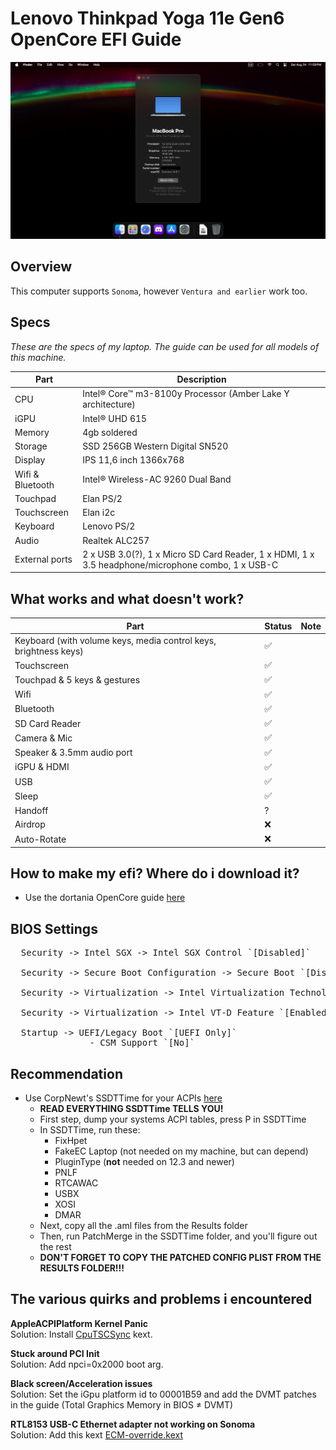 # Lenovo Thinkpad Yoga 11e Gen6 OpenCore EFI Guide

<p align="center">
  <img src="./screenshot/AboutMac.png" style="margin: auto;"/>
</p>

## Overview

This computer supports `Sonoma`, however `Ventura and earlier` work too.      

## Specs

<p><i>These are the specs of my laptop. The guide can be used for all models of this machine.</i></p>

| Part             | Description                                                                                                    |
| ---------------- | -------------------------------------------------------------------------------------------------------------- |
| CPU              | Intel® Core™ m3-8100y Processor (Amber Lake Y architecture)                                                                              |
| iGPU             | Intel® UHD 615                                                                                                  |
| Memory           | 4gb soldered                                                                                |
| Storage          | SSD 256GB Western Digital SN520                                                                                |
| Display          | IPS 11,6 inch 1366x768                                                                                        |
| Wifi & Bluetooth | Intel® Wireless-AC 9260 Dual Band                                                                              |
| Touchpad         | Elan PS/2                                                                                                        |
| Touchscreen         | Elan i2c                                                                                                        |
| Keyboard         | Lenovo PS/2                                                                                                        |
| Audio            | Realtek ALC257                                                                                                 |
| External ports   | 2 x USB 3.0(?), 1 x Micro SD Card Reader, 1 x HDMI, 1 x 3.5 headphone/microphone combo, 1 x USB-C |

<h2>What works and what doesn't work?</h2>

| Part                                              | Status | Note                                                                               |
| ------------------------------------------------- | ------ | ---------------------------------------------------------------------------------- |
| Keyboard (with volume keys, media control keys, brightness keys) | ✅     |                                              |
| Touchscreen                                        | ✅     |                                                                                    |
| Touchpad & 5 keys & gestures                      | ✅     |  |
| Wifi                                              | ✅     |                                                                                    |
| Bluetooth                                         | ✅     |                                                                                    |
| SD Card Reader                                    | ✅     |                                                                                    |
| Camera & Mic                                      | ✅     |                                                                                   |
| Speaker & 3.5mm audio port                        | ✅     |                                                                                    |
| iGPU & HDMI                                 | ✅     |                                                                                    |
| USB                                               | ✅     |                                                                                    |
| Sleep                                             | ✅     |                                                                                    |
| Handoff                                           | ?     |                                                                                    |
| Airdrop                                           | ❌     |                                                                                    |
| Auto-Rotate                                           | ❌     |                                                                                    |

## How to make my efi? Where do i download it?
  - Use the dortania OpenCore guide [here](https://dortania.github.io/OpenCore-Install-Guide/)

## BIOS Settings
<pre>
  Security -> Intel SGX -> Intel SGX Control `[Disabled]`
  
  Security -> Secure Boot Configuration -> Secure Boot `[Disabled]`
  
  Security -> Virtualization -> Intel Virtualization Technology `[Enabled]`
  
  Security -> Virtualization -> Intel VT-D Feature `[Enabled]`
  
  Startup -> UEFI/Legacy Boot `[UEFI Only]`
               - CSM Support `[No]`  </pre>
## Recommendation
  - Use CorpNewt's SSDTTime for your ACPIs [here](https://github.com/corpnewt/SSDTTime)
      - <strong>READ EVERYTHING SSDTTime TELLS YOU!</strong>
      - First step, dump your systems ACPI tables, press P in SSDTTime
      - In SSDTTime, run these:
          - FixHpet
          - FakeEC Laptop (not needed on my machine, but can depend)
          - PluginType (<strong>not</strong> needed on 12.3 and newer)
          - PNLF
          - RTCAWAC
          - USBX
          - XOSI
          - DMAR
      - Next, copy all the .aml files from the Results folder
      - Then, run PatchMerge in the SSDTTime folder, and you'll figure out the rest
      - <strong>DON'T FORGET TO COPY THE PATCHED CONFIG PLIST FROM THE RESULTS FOLDER!!!</strong>

## The various quirks and problems i encountered
  <strong>AppleACPIPlatform Kernel Panic</strong>                                                          
      Solution: Install [CpuTSCSync](https://github.com/acidanthera/CpuTscSync/releases/) kext.
      
  <strong>Stuck around PCI Init</strong>                                                                              
      Solution: Add npci=0x2000 boot arg.

  <strong>Black screen/Acceleration issues</strong>                                                      
      Solution: Set the iGpu platform id to 00001B59 and add the DVMT patches in the guide (Total Graphics Memory in BIOS ≠ DVMT)

  <strong>RTL8153 USB-C Ethernet adapter not working on Sonoma</strong>  
      Solution: Add this kext [ECM-override.kext](https://github.com/dortania/OpenCore-Legacy-Patcher/blob/main/payloads/Kexts/Misc/ECM-Override-v1.0.0.zip)

